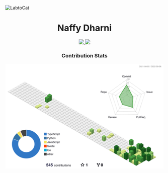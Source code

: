 ![LabtoCat](https://octodex.github.com/images/labtocat.png)

<h1 align="center">Naffy Dharni</h1>

<p align="center">
<a href="https://twitter.com/dharni_naffy?t=dRcl2t5B9ki07Qs0v6vnyw&s=09">
<img src="https://img.shields.io/badge/Twitter-1DA1F2?style=for-the-badge&logo=Twitter&logoColor=white" />
</a>
<a href="https://andiary.vercel.app">
<img src="https://img.shields.io/badge/&%20anDiary-yellow?style=for-the-badge" />
</a>
</p>

<h3 align="center">Contribution Stats</h3>

<p align="center">
<img src="./profile-3d-contrib/profile-green-animate.svg">
</p>

